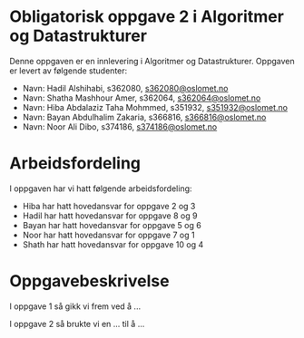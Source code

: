 # Obligatorisk oppgave 2 i Algoritmer og Datastrukturer

Denne oppgaven er en innlevering i Algoritmer og Datastrukturer. 
Oppgaven er levert av følgende studenter:
* Navn: Hadil Alshihabi, s362080, s362080@oslomet.no
* Navn: Shatha Mashhour Amer, s362064, s362064@oslomet.no
* Navn: Hiba Abdalaziz Taha Mohmmed, s351932, s351932@oslomet.no
* Navn: Bayan Abdulhalim Zakaria, s366816, s366816@oslomet.no
* Navn: Noor Ali Dibo, s374186, s374186@oslomet.no

# Arbeidsfordeling
I oppgaven har vi hatt følgende arbeidsfordeling:
* Hiba har hatt hovedansvar for oppgave 2 og 3
* Hadil har hatt hovedansvar for oppgave 8 og 9
* Bayan har hatt hovedansvar for oppgave 5 og 6
* Noor har hatt hovedansvar for oppgave 7 og 1
* Shath har hatt hovedansvar for oppgave 10 og 4

# Oppgavebeskrivelse

I oppgave 1 så gikk vi frem ved å ...

I oppgave 2 så brukte vi en ... til å ...
